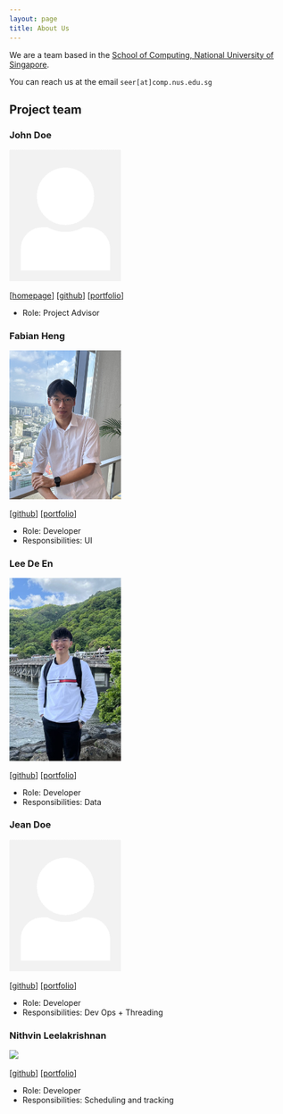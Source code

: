 ```yaml
---
layout: page
title: About Us
---
```


We are a team based in the [School of Computing, National University of Singapore](https://www.comp.nus.edu.sg).

You can reach us at the email `seer[at]comp.nus.edu.sg`

## Project team

### John Doe

<img src="images/johndoe.png" width="200px">

[[homepage](http://www.comp.nus.edu.sg/~damithch)]
[[github](https://github.com/johndoe)]
[[portfolio](team/johndoe.md)]

* Role: Project Advisor

### Fabian Heng

<img src="images/fabianheng.png" width="200px">

[[github](http://github.com/FabianHeng)]
[[portfolio](team/fabianheng.md)]

* Role: Developer
* Responsibilities: UI

### Lee De En

<img src="images/leedeen01.png" width="200px">

[[github](http://github.com/leedeen01)] 
[[portfolio](team/leedeen01.md)]

* Role: Developer
* Responsibilities: Data

### Jean Doe

<img src="images/johndoe.png" width="200px">

[[github](http://github.com/johndoe)]
[[portfolio](team/johndoe.md)]

* Role: Developer
* Responsibilities: Dev Ops + Threading

### Nithvin Leelakrishnan

<img src="images/nightlyaffair.png" width="200px">

[[github](http://github.com/nightlyaffair)]
[[portfolio](team/nightlyaffair.md)]

* Role: Developer
* Responsibilities: Scheduling and tracking
